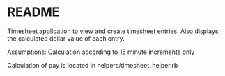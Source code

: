 # README

Timesheet application to view and create timesheet entries.
Also displays the calculated dollar value of each entry.

Assumptions:
Calculation according to 15 minute increments only

Calculation of pay is located in helpers/timesheet_helper.rb
